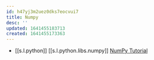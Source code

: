 ```yaml
---
id: h47yj3m2uez0dks7eocvui7
title: Numpy
desc: ''
updated: 1641455183713
created: 1641455173363
---
```



- [[s.l.python]] [[s.l.python.libs.numpy]] [NumPy Tutorial](https://youtube.com/playlist?list=PLhTjy8cBISEpTyVbZGYUesjpeUXth8rqs)
